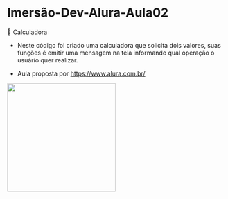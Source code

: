 # Imersão-Dev-Alura-Aula02
🔢 Calculadora
* Neste código foi criado uma calculadora que solicita dois valores, suas funções é emitir uma mensagem na tela informando qual operação o usuário quer realizar.

* Aula proposta por https://www.alura.com.br/

<img align="left" src="https://i.postimg.cc/c6GSYhxc/calc-img.png" width="250"/>
